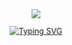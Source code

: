 <div id="header" align="center">
  
  <img src="https://i.pinimg.com/originals/83/95/ef/8395ef4ebfd10b2e4a32a1f2dd6851f3.gif"/>
  
</div>

<div align="center">
  
[![Typing SVG](https://readme-typing-svg.herokuapp.com?font=Caveat&weight=600&size=40&pause=1000&color=FFD800&center=true&vCenter=true&width=440&lines=Hello+traveler+%5E_%5E;.+.+.+.+.+.+.+.+.+.+.+.+.+.+.+.+.+.+.+.+.+.+.+.+.+.+.+.+.+;Glad+to+see+you+on+my+page!+;.+.+.+.+.+.+.+.+.+.+.+.+.+.+.+.+.+.+.+.+.+.+.+.+.+.+.+.+.+;I+wish+you+a+good+day+%3A3;.+.+.+.+.+.+.+.+.+.+.+.+.+.+.+.+.+.+.+.+.+.+.+.+.+.+.+.+.+)](https://git.io/typing-svg)
</div>

<audio loop="loop">
  <audio>
 <source src="https://i.gjcdn.net/public-data/games/2/175/136925/soundtracks/default/035---vigorous-terrain.mp3">
</audio>

<div align="center">
  <hr>
  
  [![Readme Quotes](https://quotes-github-readme.vercel.app/api?type=horizontal&theme=nord)](https://github.com/piyushsuthar/github-readme-quotes)
  </hr>
</div>
